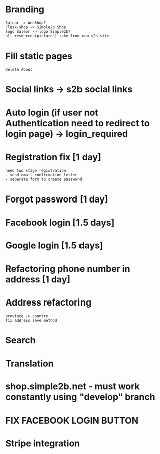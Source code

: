 # Branding

    Saleor -> WebShop?
    Flask-shop -> Simple2b Shop
    logo Saleor -> logo Simple2b?
    all resources(pictures) take from new s2b site

# Fill static pages

    Delete About

# Social links -> s2b social links

# Auto login (if user not Authentication need to redirect to login page) -> login_required

# Registration fix [1 day]

    need two stage registration:
    - send email confirmation letter
    - separate form to create password

# Forgot password [1 day]

# Facebook login [1.5 days]
# Google login [1.5 days]

# Refactoring phone number in address [1 day]
# Address refactoring
    province -> country
    fix address save method


# Search

# Translation

# shop.simple2b.net - must work constantly using "develop" branch
# FIX FACEBOOK LOGIN BUTTON 
# Stripe integration